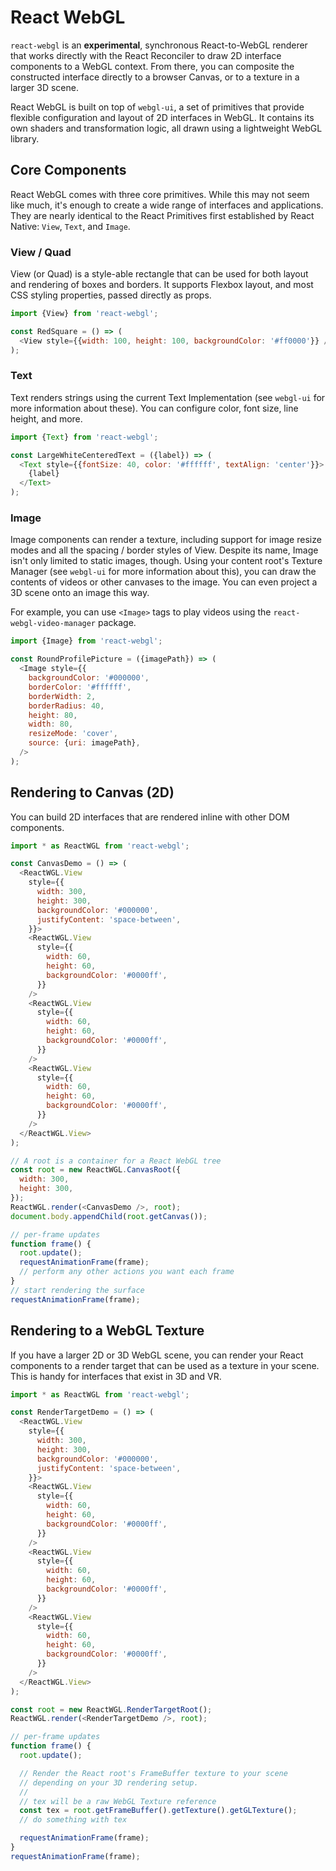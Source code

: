 # React WebGL

`react-webgl` is an **experimental**, synchronous React-to-WebGL renderer that
works directly with the React Reconciler to draw 2D interface components to a
WebGL context. From there, you can composite the constructed interface directly
to a browser Canvas, or to a texture in a larger 3D scene.

React WebGL is built on top of `webgl-ui`, a set of primitives that provide
flexible configuration and layout of 2D interfaces in WebGL. It contains its
own shaders and transformation logic, all drawn using a lightweight WebGL library.

## Core Components

React WebGL comes with three core primitives. While this may not seem like much,
it's enough to create a wide range of interfaces and applications. They are
nearly identical to the React Primitives first established by React Native:
`View`, `Text`, and `Image`.

### View / Quad

View (or Quad) is a style-able rectangle that can be used for both layout and
rendering of boxes and borders. It supports Flexbox layout, and most CSS styling
properties, passed directly as props.

```js
import {View} from 'react-webgl';

const RedSquare = () => (
  <View style={{width: 100, height: 100, backgroundColor: '#ff0000'}} />
);
```

### Text

Text renders strings using the current Text Implementation (see `webgl-ui` for
more information about these). You can configure color, font size, line height,
 and more.

```js
import {Text} from 'react-webgl';

const LargeWhiteCenteredText = ({label}) => (
  <Text style={{fontSize: 40, color: '#ffffff', textAlign: 'center'}}>
    {label}
  </Text>
);
```

### Image

Image components can render a texture, including support for image resize modes
and all the spacing / border styles of View. Despite its name, Image isn't only
limited to static images, though. Using your content root's Texture Manager (see
`webgl-ui` for more information about this), you can draw the contents of
videos or other canvases to the image. You can even project a 3D scene onto an
image this way.

For example, you can use `<Image>` tags to play videos using the
`react-webgl-video-manager` package.

```js
import {Image} from 'react-webgl';

const RoundProfilePicture = ({imagePath}) => (
  <Image style={{
    backgroundColor: '#000000',
    borderColor: '#ffffff',
    borderWidth: 2,
    borderRadius: 40,
    height: 80,
    width: 80,
    resizeMode: 'cover',
    source: {uri: imagePath},
  />
);
```

## Rendering to Canvas (2D)

You can build 2D interfaces that are rendered inline with other DOM components.

```js
import * as ReactWGL from 'react-webgl';

const CanvasDemo = () => (
  <ReactWGL.View
    style={{
      width: 300,
      height: 300,
      backgroundColor: '#000000',
      justifyContent: 'space-between',
    }}>
    <ReactWGL.View
      style={{
        width: 60,
        height: 60,
        backgroundColor: '#0000ff',
      }}
    />
    <ReactWGL.View
      style={{
        width: 60,
        height: 60,
        backgroundColor: '#0000ff',
      }}
    />
    <ReactWGL.View
      style={{
        width: 60,
        height: 60,
        backgroundColor: '#0000ff',
      }}
    />
  </ReactWGL.View>
);

// A root is a container for a React WebGL tree
const root = new ReactWGL.CanvasRoot({
  width: 300,
  height: 300,
});
ReactWGL.render(<CanvasDemo />, root);
document.body.appendChild(root.getCanvas());

// per-frame updates
function frame() {
  root.update();
  requestAnimationFrame(frame);
  // perform any other actions you want each frame
}
// start rendering the surface
requestAnimationFrame(frame);
```

## Rendering to a WebGL Texture

If you have a larger 2D or 3D WebGL scene, you can render your React components
to a render target that can be used as a texture in your scene. This is handy
for interfaces that exist in 3D and VR.

```js
import * as ReactWGL from 'react-webgl';

const RenderTargetDemo = () => (
  <ReactWGL.View
    style={{
      width: 300,
      height: 300,
      backgroundColor: '#000000',
      justifyContent: 'space-between',
    }}>
    <ReactWGL.View
      style={{
        width: 60,
        height: 60,
        backgroundColor: '#0000ff',
      }}
    />
    <ReactWGL.View
      style={{
        width: 60,
        height: 60,
        backgroundColor: '#0000ff',
      }}
    />
    <ReactWGL.View
      style={{
        width: 60,
        height: 60,
        backgroundColor: '#0000ff',
      }}
    />
  </ReactWGL.View>
);

const root = new ReactWGL.RenderTargetRoot();
ReactWGL.render(<RenderTargetDemo />, root);

// per-frame updates
function frame() {
  root.update();

  // Render the React root's FrameBuffer texture to your scene
  // depending on your 3D rendering setup.
  //
  // tex will be a raw WebGL Texture reference
  const tex = root.getFrameBuffer().getTexture().getGLTexture();
  // do something with tex

  requestAnimationFrame(frame);
}
requestAnimationFrame(frame);
```
